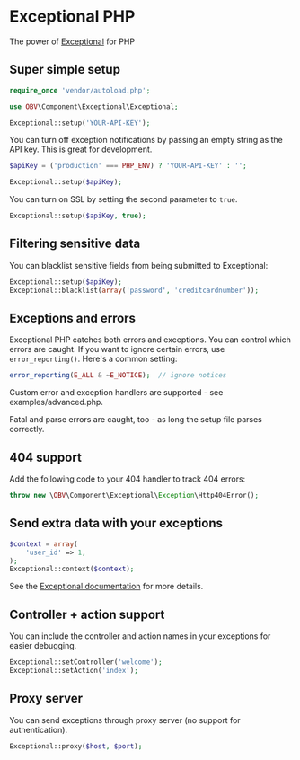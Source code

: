 # Exceptional PHP

The power of [Exceptional](http://getexceptional.com) for PHP

## Super simple setup

```php
require_once 'vendor/autoload.php';

use OBV\Component\Exceptional\Exceptional;

Exceptional::setup('YOUR-API-KEY');
```

You can turn off exception notifications by passing an empty string as the API key.  This is great for development.

```php
$apiKey = ('production' === PHP_ENV) ? 'YOUR-API-KEY' : '';

Exceptional::setup($apiKey);
```

You can turn on SSL by setting the second parameter to `true`.

```php
Exceptional::setup($apiKey, true);
```

## Filtering sensitive data

You can blacklist sensitive fields from being submitted to Exceptional:

```php
Exceptional::setup($apiKey);
Exceptional::blacklist(array('password', 'creditcardnumber'));
```

## Exceptions and errors

Exceptional PHP catches both errors and exceptions. You can control which errors are caught. If you want to ignore certain errors, use `error_reporting()`. Here's a common setting:

```php
error_reporting(E_ALL & ~E_NOTICE);  // ignore notices
```

Custom error and exception handlers are supported - see examples/advanced.php.

Fatal and parse errors are caught, too - as long the setup file parses correctly.

## 404 support

Add the following code to your 404 handler to track 404 errors:

```php
throw new \OBV\Component\Exceptional\Exception\Http404Error();
```

## Send extra data with your exceptions

```php
$context = array(
    'user_id' => 1,
);
Exceptional::context($context);
```

See the [Exceptional documentation](http://docs.getexceptional.com/extras/context/) for more details.

## Controller + action support

You can include the controller and action names in your exceptions for easier debugging.

```php
Exceptional::setController('welcome');
Exceptional::setAction('index');
```

## Proxy server

You can send exceptions through proxy server (no support for authentication).

```php
Exceptional::proxy($host, $port);
```
